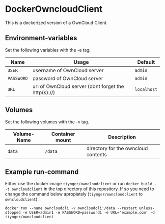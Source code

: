 # DockerOwncloudClient

This is a dockerized version of a OwnCloud Client.

## Environment-variables

Set the following variables with the -e tag.

| Name       | Usage                                               | Default     |
| ---------- | --------------------------------------------------- | ----------- |
| `USER`     | username of OwnCloud server                         | `admin`     |
| `PASSWORD` | password of OwnCloud server                         | `admin`     |
| `URL`      | url of OwnCloud server (dont forget the http(s)://) | `localhost` |

## Volumes

Set the following volumes with the -v tag.

| Volume-Name | Container mount | Description                         |
| ----------- | --------------- | ----------------------------------- |
| `data`      | `/data`         | directory for the owncloud contents |

## Example run-command

Either use the docker image `tiynger/owncloudclient` or run
`docker build . -t owncloudclient` in the top directory of this repository.
If so you need to change the command below apropiately
(`tiynger/owncloudclient` to `owncloudclient`).

`docker run --name owncloudcli -v owncloudcli:/data --restart unless-stopped -e USER=admin1 -e PASSWORD=password1 -e URL='example.com' -d tiynger/owncloudclient`
